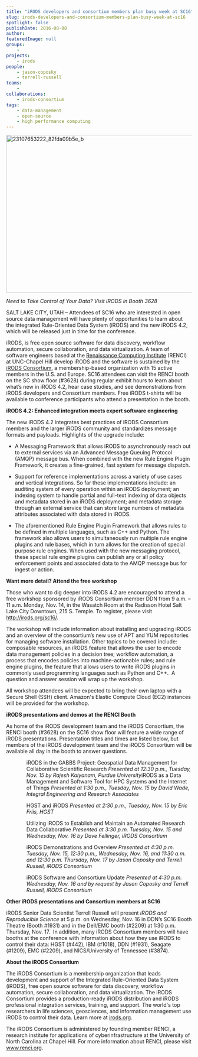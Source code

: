 ```yaml
---
title: "iRODS developers and consortium members plan busy week at SC16"
slug: irods-developers-and-consortium-members-plan-busy-week-at-sc16
spotlight: false
publishDate: 2016-08-08
author: 
featuredImage: null
groups:
    - 
projects:
    - irods
people:
    - jason-coposky
    - terrell-russell
teams: 
    - 
collaborations:
    - irods-consortium
tags:
    - data-management
    - open-source
    - high performance computing
---
```

<a href="http://renci.org/wp-content/uploads/2016/11/23107653222_82fda09b5e_b.jpg"><img class="aligncenter wp-image-15762 size-large" src="http://renci.org/wp-content/uploads/2016/11/23107653222_82fda09b5e_b-1024x683.jpg" alt="23107653222_82fda09b5e_b" width="640" height="427" /></a>

<em>Need to Take Control of Your Data? Visit iRODS in Booth 3628 </em>

SALT LAKE CITY, UTAH – Attendees of SC16 who are interested in open source data management will have plenty of opportunities to learn about the integrated Rule-Oriented Data System (iRODS) and the new iRODS 4.2, which will be released just in time for the conference.

iRODS, is free open source software for data discovery, workflow automation, secure collaboration, and data virtualization. A team of software engineers based at the <a href="http://www.renci.org/">Renaissance Computing Institute</a> (RENCI) at UNC-Chapel Hill develop iRODS and the software is sustained by the <a href="http://irods.org/consortium/">iRODS Consortium</a>, a membership-based organization with 15 active members in the U.S. and Europe. SC16 attendees can visit the RENCI booth on the SC show floor (#3628) during regular exhibit hours to learn about what’s new in iRODS 4.2, hear case studies, and see demonstrations from iRODS developers and Consortium members. Free iRODS t-shirts will be available to conference participants who attend a presentation in the booth.<!--more-->

<strong>iRODS 4.2: Enhanced integration meets expert software engineering</strong>

The new iRODS 4.2 integrates best practices of iRODS Consortium members and the larger iRODS community and standardizes message formats and payloads. Highlights of the upgrade include:
<ul>
 	<li>A Messaging Framework that allows iRODS to asynchronously reach out to external services via an Advanced Message Queuing Protocol (AMQP) message bus. When combined with the new Rule Engine Plugin Framework, it creates a fine-grained, fast system for message dispatch.</li>
</ul>
<ul>
 	<li>Support for reference implementations across a variety of use cases and vertical integrations. So far these implementations include: an auditing system of every operation within an iRODS deployment; an indexing system to handle partial and full-text indexing of data objects and metadata stored in an iRODS deployment; and metadata storage through an external service that can store large numbers of metadata attributes associated with data stored in iRODS.</li>
</ul>
<ul>
 	<li>The aforementioned Rule Engine Plugin Framework that allows rules to be defined in multiple languages, such as C++ and Python. The framework also allows users to simultaneously run multiple rule engine plugins and rule bases, which in turn allows for the creation of special purpose rule engines. When used with the new messaging protocol, these special rule engine plugins can publish any or all policy enforcement points and associated data to the AMQP message bus for ingest or action.</li>
</ul>
<strong>Want more detail? Attend the free workshop</strong>

Those who want to dig deeper into iRODS 4.2 are encouraged to attend a free workshop sponsored by iRODS Consortium member DDN from 9 a.m. – 11 a.m. Monday, Nov. 14, in the Wasatch Room at the Radisson Hotel Salt Lake City Downtown, 215 S. Temple. To register, please visit <a href="http://irods.org/sc16/">http://irods.org/sc16/</a>.

The workshop will include information about installing and upgrading iRODS and an overview of the consortium’s new use of APT and YUM repositories for managing software installation. Other topics to be covered include: composable resources, an iRODS feature that allows the user to encode data management policies in a decision tree; workflow automation, a process that encodes policies into machine-actionable rules; and rule engine plugins, the feature that allows users to write iRODS plugins in commonly used programming languages such as Python and C++.  A question and answer session will wrap up the workshop.

All workshop attendees will be expected to bring their own laptop with a Secure Shell (SSH) client. Amazon's Elastic Compute Cloud (EC2) instances will be provided for the workshop.

<strong>iRODS presentations and demos at the RENCI Booth </strong>

As home of the iRODS development team and the iRODS Consortium, the RENCI booth (#3628) on the SC16 show floor will feature a wide range of iRODS presentations. Presentation titles and times are listed below, but members of the iRODS development team and the iRODS Consortium will be available all day in the booth to answer questions.
<div style="margin-left: 55px; width: inherit;">iRODS in the GABBS Project: Geospatial Data Management for Collaborative Scientific Research
<em>Presented at 12:30 p.m., Tuesday, Nov. 15 by</em> <em>Rajesh Kalyanam, Purdue University</em>iRODS as a Data Management and Software Tool for HPC Systems and the Internet of Things
<em>Presented at 1:30 p.m., Tuesday, Nov. 15 by David Wade, Integral Engineering and Research Associates</em>

HGST and iRODS
<em>Presented at 2:30 p.m., Tuesday, Nov. 15 by Eric Friis, HGST</em>

Utilizing iRODS to Establish and Maintain an Automated Research Data Collaborative
<em>Presented at 3:30 p.m. Tuesday, Nov. 15 and Wednesday, Nov. 16 by</em> <em>Dave Fellinger, iRODS Consortium</em>

iRODS Demonstrations and Overview
<em>Presented at 4:30 p.m. Tuesday, Nov. 15, 12:30 p.m., Wednesday, Nov. 16, and 11:30 a.m. and 12:30 p.m. Thursday, Nov. 17 by Jason Coposky and Terrell Russell, iRODS Consortium</em>

iRODS Software and Consortium Update
<em>Presented at 4:30 p.m. Wednesday, Nov. 16 and by request by Jason Coposky and Terrell Russell, iRODS Consortium</em>

</div>
<strong>Other iRODS presentations and Consortium members at SC16</strong>

iRODS Senior Data Scientist Terrell Russell will present <em>iRODS and Reproducible Science</em> at 5 p.m. on Wednesday, Nov. 16 in DDN’s SC16 Booth Theatre (Booth #1931) and in the Dell/EMC booth (#2209) at 1:30 p.m. Thursday, Nov. 17.  In addition, many iRODS Consortium members will have booths at the conference with information about how they use iRODS to control their data: HGST (#442), IBM (#1018), DDN (#1931), Seagate (#1209), EMC (#2209), and NICS/University of Tennessee (#3874).

<strong>About the iRODS Consortium</strong>

The iRODS Consortium is a membership organization that leads development and support of the Integrated Rule-Oriented Data System (iRODS), free open source software for data discovery, workflow automation, secure collaboration, and data virtualization. The iRODS Consortium provides a production-ready iRODS distribution and iRODS professional integration services, training, and support. The world's top researchers in life sciences, geosciences, and information management use iRODS to control their data. Learn more at <a href="http://irods.org/">irods.org</a>.

The iRODS Consortium is administered by founding member RENCI, a research institute for applications of cyberinfrastructure at the University of North Carolina at Chapel Hill. For more information about RENCI, please visit <a href="http://www.renci.org">www.renci.org</a>.
